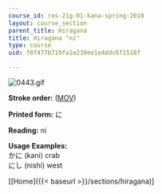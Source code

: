 ```yaml
---
course_id: res-21g-01-kana-spring-2010
layout: course_section
parent_title: Hiragana
title: Hiragana "ni"
type: course
uid: f8f477b719fa1e239ee1e4ddc6f1518f

---
```


![0443.gif](/coursemedia/res-21g-01-kana-spring-2010/402209933adb508bbd2ed6e50dca2704_0443.gif)

**Stroke order:** ([MOV](http://www.archive.org/download/MITRES21F.01S10_HIRAGANA_CHARACTERS/0443.mov))

**Printed form:** に

**Reading:** ni

**Usage Examples:**  
かに (kani) crab  
にし (nishi) west

  
\[[Home]({{< baseurl >}}/sections/hiragana)\]